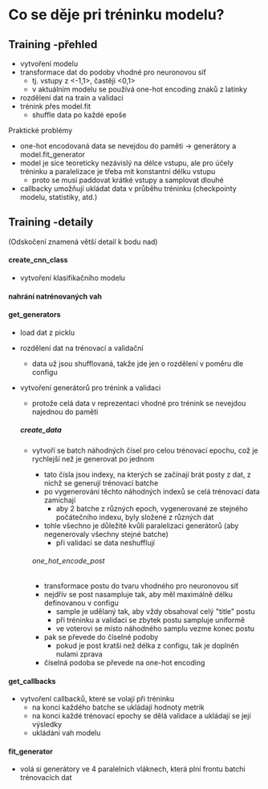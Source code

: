 # Co se děje pri tréninku modelu?

## Training -přehled

- vytvoření modelu
- transformace dat do podoby vhodné pro neuronovou síť
    - tj. vstupy z <-1,1>, častěji <0,1>
    - v aktuálním modelu se používá one-hot encoding znaků z latinky
- rozdělení dat na train a validaci
- trénink přes model.fit
    - shuffle data po každé epoše

Praktické problémy
- one-hot encodovaná data se nevejdou do paměti
    -> generátory a model.fit_generator
- model je sice teoreticky nezávislý na délce vstupu, ale pro účely tréninku a paralelizace je třeba mít konstantní délku vstupu
    - proto se musí paddovat krátké vstupy a samplovat dlouhé
- callbacky umožňují ukládat data v průběhu tréninku (checkpointy modelu, statistiky, atd.)

## Training -detaily

(Odskočení znamená větší detail k bodu nad)

#### create_cnn_class

- vytvoření klasifikačního modelu

#### nahrání natrénovaných vah

#### get_generators

- load dat z picklu
- rozdělení dat na trénovací a validační
    - data už jsou shufflovaná, takže jde jen o rozdělení v poměru dle configu
- vytvoření generátorů pro trénink a validaci
    - protože celá data v reprezentaci vhodné pro trénink se nevejdou najednou do paměti

    ##### create_data
    - vytvoří se batch náhodných čísel pro celou trénovací epochu, což je rychlejší než je generovat po jednom
        - tato čísla jsou indexy, na kterých se začínají brát posty z dat, z nichž se generují trénovací batche
        - po vygenerování těchto náhodných indexů se celá trénovací data zamíchají
            - aby 2 batche z různých epoch, vygenerované ze stejného počátečního indexu, byly složené z různých dat
        - tohle všechno je důležité kvůli paralelizaci generátorů (aby negenerovaly všechny stejné batche)
            - při validaci se data neshufflují

        ###### one_hot_encode_post
        - transformace postu do tvaru vhodného pro neuronovou síť
        - nejdřív se post nasampluje tak, aby měl maximálně délku definovanou v configu
            - sample je udělaný tak, aby vždy obsahoval celý "title" postu
            - při tréninku a validaci se zbytek postu sampluje uniformě
            - ve voterovi se místo náhodného samplu vezme konec postu
        - pak se převede do číselné podoby
            - pokud je post kratší než délka z configu, tak je doplněn nulami zprava
        - číselná podoba se převede na one-hot encoding

#### get_callbacks
- vytvoření callbacků, které se volají při tréninku
    - na konci každého batche se ukládají hodnoty metrik
    - na konci každé trénovací epochy se dělá validace a ukládají se její výsledky
    - ukládání vah modelu

#### fit_generator
- volá si generátory ve 4 paralelních vláknech, která plní frontu batchi trénovacích dat